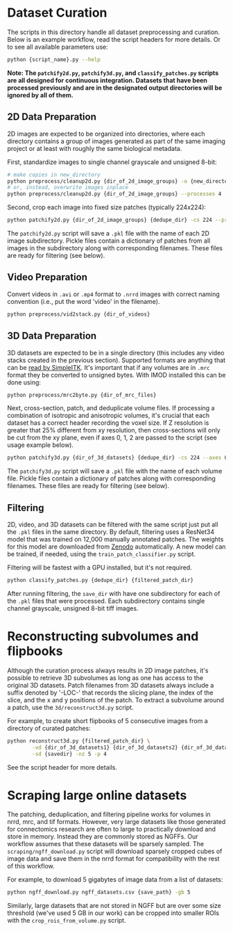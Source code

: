 # Dataset Curation

The scripts in this directory handle all dataset preprocessing and curation. Below is an example workflow, read the script headers for more details. Or to see all available parameters use:

```bash
python {script_name}.py --help
```

**Note: The ```patchify2d.py```, ```patchify3d.py```,  and ```classify_patches.py``` scripts are all designed for continuous integration. Datasets that have been processed previously and are in the designated output directories will be ignored by all of them.**

## 2D Data Preparation

2D images are expected to be organized into directories, where each directory contains a group of images generated
as part of the same imaging project or at least with roughly the same biological metadata.

First, standardize images to single channel grayscale and unsigned 8-bit:

```bash
# make copies in new_directory
python preprocess/cleanup2d.py {dir_of_2d_image_groups} -o {new_directory} --processes 4
# or, instead, overwrite images inplace
python preprocess/cleanup2d.py {dir_of_2d_image_groups} --processes 4
```
Second, crop each image into fixed size patches (typically 224x224):

```bash
python patchify2d.py {dir_of_2d_image_groups} {dedupe_dir} -cs 224 --processes 4
```

The ```patchify2d.py``` script will save a ```.pkl``` file with the name of each 2D image subdirectory. Pickle files contain a dictionary of patches from all images in the subdirectory along with corresponding filenames. These files are ready for filtering (see below).

## Video Preparation

Convert videos in ```.avi``` or ```.mp4``` format to ```.nrrd``` images with correct naming convention (i.e., put the word 'video' in the filename).

```bash
python preprocess/vid2stack.py {dir_of_videos}
```

## 3D Data Preparation

3D datasets are expected to be in a single directory (this includes any video stacks created in the previous section). 
Supported formats are anything that can be [read by SimpleITK](https://simpleitk.readthedocs.io/en/v1.2.3/Documentation/docs/source/IO.html). It's important that if any volumes are in
```.mrc``` format they be converted to unsigned bytes. With IMOD installed this can be done using:

```bash
python preprocess/mrc2byte.py {dir_of_mrc_files}
```

Next, cross-section, patch, and deduplicate volume files. If processing a combination of isotropic and anisotropic volumes,
it's crucial that each dataset has a correct header recording the voxel size. If Z resolution is greater that 25% 
different from xy resolution, then cross-sections will only be cut from the xy plane, even if axes 0, 1, 2 are passed to
the script (see usage example below). 

```bash
python patchify3d.py {dir_of_3d_datasets} {dedupe_dir} -cs 224 --axes 0 1 2 --processes 4
```

The ```patchify3d.py``` script will save a ```.pkl``` file with the name of each volume file. Pickle files contain a 
dictionary of patches along with corresponding filenames. These files are ready for filtering (see below).

## Filtering 

2D, video, and 3D datasets can be filtered with the same script just put all the ```.pkl``` files in the same directory. 
By default, filtering uses a ResNet34 model that was trained on 12,000 manually annotated patches. The weights for this
model are downloaded from [Zenodo](https://zenodo.org/record/6458015#.YlmNaS-cbTR) automatically. A new model can be 
trained, if needed, using the ```train_patch_classifier.py``` script.

Filtering will be fastest with a GPU installed, but it's not required.

```bash
python classify_patches.py {dedupe_dir} {filtered_patch_dir}
```

After running filtering, the ```save_dir``` with have one subdirectory for each of the ```.pkl``` files that were 
processed. Each subdirectory contains single channel grayscale, unsigned 8-bit tiff images.

# Reconstructing subvolumes and flipbooks

Although the curation process always results in 2D image patches, it's possible to retrieve 3D subvolumes as long as one 
has access to the original 3D datasets. Patch filenames from 3D datasets always include a suffix denoted by '-LOC-' that
records the slicing plane, the index of the slice, and the x and y positions of the patch. To extract a subvolume around
a patch, use the ```3d/reconstruct3d.py``` script. 

For example, to create short flipbooks of 5 consecutive images from a directory of curated patches:

```bash
python reconstruct3d.py {filtered_patch_dir} \
        -vd {dir_of_3d_datasets1} {dir_of_3d_datasets2} {dir_of_3d_datasets3} \
        -sd {savedir} -nz 5 -p 4
```

See the script header for more details.

# Scraping large online datasets 

The patching, deduplication, and filtering pipeline works for volumes in nrrd, mrc, and tif formats. However, very large
datasets like those generated for connectomics research are often to large to practically download and store in memory.
Instead they are commonly stored as NGFFs. Our workflow assumes that these datasets will be sparsely sampled.
The ```scraping/ngff_download.py``` script will download sparsely cropped cubes of image data and save them in the 
nrrd format for compatibility with the rest of this workflow.

For example, to download 5 gigabytes of image data from a list of datasets:

```bash
python ngff_download.py ngff_datasets.csv {save_path} -gb 5
```

Similarly, large datasets that are not stored in NGFF but are over some size threshold (we've used 5 GB in our work)
can be cropped into smaller ROIs with the ```crop_rois_from_volume.py``` script.
